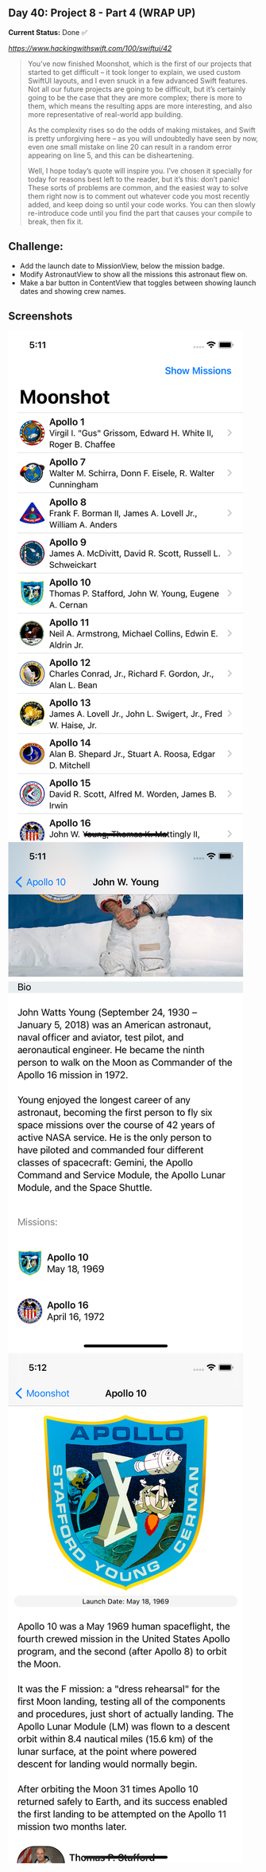 

## Day 40: Project 8 - Part 4 (WRAP UP)

**Current Status:**  Done ✅

*https://www.hackingwithswift.com/100/swiftui/42*

>You’ve now finished Moonshot, which is the first of our projects that started to get difficult – it took longer to explain, we used custom SwiftUI layouts, and I even snuck in a few advanced Swift features. Not all our future projects are going to be difficult, but it’s certainly going to be the case that they are more complex; there is more to them, which means the resulting apps are more interesting, and also more representative of real-world app building.
>
>As the complexity rises so do the odds of making mistakes, and Swift is pretty unforgiving here – as you will undoubtedly have seen by now, even one small mistake on line 20 can result in a random error appearing on line 5, and this can be disheartening.
>
>Well, I hope today’s quote will inspire you. I’ve chosen it specially for today for reasons best left to the reader, but it’s this: don’t panic! These sorts of problems are common, and the easiest way to solve them right now is to comment out whatever code you most recently added, and keep doing so until your code works. You can then slowly re-introduce code until you find the part that causes your compile to break, then fix it.


## Challenge:
- Add the launch date to MissionView, below the mission badge.
- Modify AstronautView to show all the missions this astronaut flew on.
- Make a bar button in ContentView that toggles between showing launch dates and showing crew names.



## Screenshots
![App-Screenshot](documentation/1.png)
![App-Screenshot](documentation/2.png)
![App-Screenshot](documentation/3.png)
